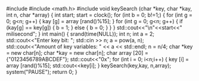 #include <iostream>
#include <math.h>
#include <ctime>
void keySearch (char *key, char *kay, int  n, char *array) {
    int start;
    start = clock();
    for (int b = 0; b!=1;) {
    for (int g = 0; g<n; g++) {
        kay [g] = array [rand()%15];
    }
    for (int g = 0; g<n; g++) { 
        if (kay[g] == key[g]) {
            b = 1;
        }
        else {
            b = 0;
        }
    }
    }
  std::cout<<"\n"<<start<<" milisecond";
}
int main() {
    srand(time(NULL));
    int n;
    int a = 2;
    std::cout<<"Enter key bit: ";
    std::cin >> n;
    a = pow(a, n);
    std::cout<<"Amount of key variables: " << a << std::endl;
    n = n/4;
    char *key = new char[n];
    char *kay = new char[n];
    char array [20] = {"0123456789ABCDEF"};
    std::cout<<"0x"; 
    for (int i = 0; i<n;i++) {
        key [i] = array [rand()%15];
        std::cout<<key[i];
    }
    keySearch(key,kay, n,array);
    system("PAUSE");
    return 0;
}
